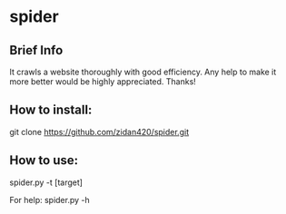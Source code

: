 # spider
## Brief Info
It crawls a website thoroughly with good efficiency. Any help to make it more better would be highly appreciated. Thanks!

## How to install:
git clone https://github.com/zidan420/spider.git

## How to use:
spider.py -t [target]

For help:
spider.py -h
